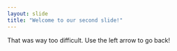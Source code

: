 ```yaml
---
layout: slide
title: "Welcome to our second slide!"
---
```

That was way too difficult.
Use the left arrow to go back!
